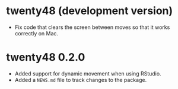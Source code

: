 # twenty48 (development version)

* Fix code that clears the screen between moves so that it works correctly on Mac.

# twenty48 0.2.0

* Added support for dynamic movement when using RStudio.
* Added a `NEWS.md` file to track changes to the package.
